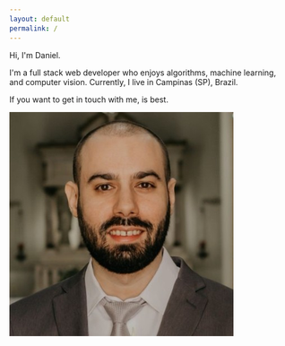 ```yaml
---
layout: default
permalink: /
---
```


<div class="intro">
  <div class="hello">
    <p>Hi, I'm Daniel.</p>
    <p>
      I'm a full stack web developer who enjoys algorithms, machine learning,
      and computer vision. Currently, I live in Campinas (SP), Brazil.
    </p>
    <p>If you want to get in touch with me, <span id="myma"></span> is best.</p>
  </div>

  <div class="profile">
    <a target="_blank" href="images/profile.jpg" title="Daniel Bastos Moraes">
      <img src="images/profile.jpg" alt="that's me." />
    </a>
  </div>
</div>

<script type="text/javascript">
(function() {
  var m = "daniel";
  m += ".b";
  m += ".moraes%40gm";
  m += "ail.com";
  document.getElementById('myma').innerHTML =
    "<a href=\"mailto:" + decodeURIComponent(m) + "\">" + "email</a>";
})();
</script>
